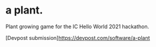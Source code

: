 # a plant.

Plant growing game for the IC Hello World 2021 hackathon.

[Devpost submission]https://devpost.com/software/a-plant
